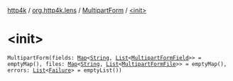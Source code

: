 [http4k](../../index.md) / [org.http4k.lens](../index.md) / [MultipartForm](index.md) / [&lt;init&gt;](./-init-.md)

# &lt;init&gt;

`MultipartForm(fields: `[`Map`](https://kotlinlang.org/api/latest/jvm/stdlib/kotlin.collections/-map/index.html)`<`[`String`](https://kotlinlang.org/api/latest/jvm/stdlib/kotlin/-string/index.html)`, `[`List`](https://kotlinlang.org/api/latest/jvm/stdlib/kotlin.collections/-list/index.html)`<`[`MultipartFormField`](../-multipart-form-field/index.md)`>> = emptyMap(), files: `[`Map`](https://kotlinlang.org/api/latest/jvm/stdlib/kotlin.collections/-map/index.html)`<`[`String`](https://kotlinlang.org/api/latest/jvm/stdlib/kotlin/-string/index.html)`, `[`List`](https://kotlinlang.org/api/latest/jvm/stdlib/kotlin.collections/-list/index.html)`<`[`MultipartFormFile`](../-multipart-form-file/index.md)`>> = emptyMap(), errors: `[`List`](https://kotlinlang.org/api/latest/jvm/stdlib/kotlin.collections/-list/index.html)`<`[`Failure`](../-failure/index.md)`> = emptyList())`